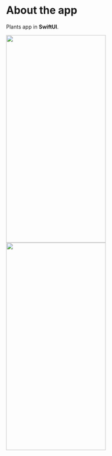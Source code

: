 <h1>About the app</h1>

Plants app in <b>SwiftUI</b>. 

<p float="center">
<img src="https://user-images.githubusercontent.com/6122888/186128495-05c8258b-88da-4260-87db-810ae7e4c42b.png" width="270" height="560">
<img src="https://user-images.githubusercontent.com/6122888/186128588-7424d9e0-ec56-4cb4-8700-c6e3ea86aa84.png" width="270" height="560">
</p>

